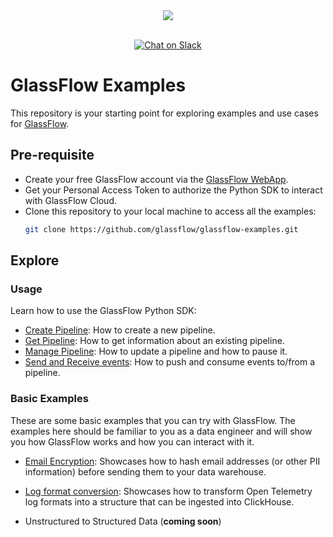 <div align="center">
  <img src="https://gfassets.fra1.cdn.digitaloceanspaces.com/logo/logo-color.png" /><br /><br />
</div>
<p align="center">
<a href="https://join.slack.com/t/glassflowhub/shared_invite/zt-2g3s6nhci-bb8cXP9g9jAQ942gHP5tqg">
        <img src="https://img.shields.io/badge/slack-join-community?logo=slack&amp;logoColor=white&amp;style=flat"
            alt="Chat on Slack"></a>


# GlassFlow Examples

This repository is your starting point for exploring examples and use cases for [GlassFlow](https://glassflow.dev).


## Pre-requisite

- Create your free GlassFlow account via the [GlassFlow WebApp](https://app.glassflow.dev).
- Get your Personal Access Token to authorize the Python SDK to interact with GlassFlow Cloud.
- Clone this repository to your local machine to access all the examples:
    ```bash
    git clone https://github.com/glassflow/glassflow-examples.git
    ```


## Explore

### Usage

Learn how to use the GlassFlow Python SDK:

* [Create Pipeline](usage/create_pipeline.ipynb): How to create a new pipeline.
* [Get Pipeline](usage/get_pipeline.ipynb): How to get information about an existing pipeline.
* [Manage Pipeline](usage/manage_pipeline.ipynb): How to update a pipeline and how to pause it.
* [Send and Receive events](usage/send_receive_events.ipynb): How to push and consume events to/from a pipeline.


### Basic Examples

These are some basic examples that you can try with GlassFlow. The examples here should be familiar to you as a data engineer and will show you how GlassFlow works and how you can interact with it.

- [Email Encryption](examples/email-encryption): Showcases how to hash email addresses (or other PII information) before sending them to your data warehouse.

- [Log format conversion](examples/opentel-log-transform): Showcases how to transform Open Telemetry log formats into a structure that can be ingested into ClickHouse.

- Unstructured to Structured Data (**coming soon**)
